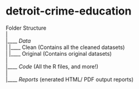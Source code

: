 # detroit-crime-education

Folder Structure                                                                                       
|                                                                                                                               
|____ *Data*                                                                     
|            |____ Clean      (Contains all the cleaned datasets)                                                                     
|            |____ Original   (Contains original datasets)                                                                     
|                                                                     
|____ *Code*           (All the R files, and more!)                                                                    
|                                                                     
|____ *Reports*        (enerated HTML/ PDF output reports)                                                                    
                                                                     
